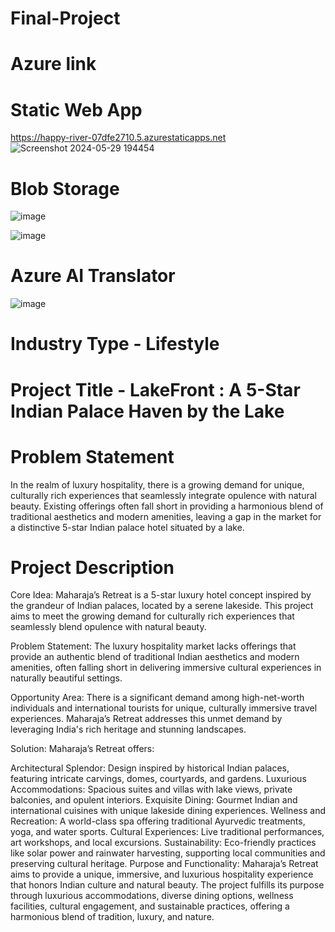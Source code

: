 # Final-Project
# Azure link
 # Static Web App
https://happy-river-07dfe2710.5.azurestaticapps.net
![Screenshot 2024-05-29 194454](https://github.com/SohamBedi/MicrosoftProject/assets/170552620/a775c7a6-f502-48ce-9988-44c15b01ca92)

# Blob Storage
![image](https://github.com/Soham19876/Final_Project/assets/132484389/a82a80a8-3b15-4f89-9a3c-30a1b2dc1244)

![image](https://github.com/Soham19876/Final_Project/assets/132484389/09dd2c26-7d85-496d-938e-ba740de22afb)
# Azure AI Translator
![image](https://github.com/Soham19876/Final_Project/assets/132484389/3a87ad09-384e-4304-876b-f6d1f49f77bb)

# Industry Type - Lifestyle
# Project Title - LakeFront : A 5-Star Indian Palace Haven by the Lake
# Problem Statement 
In the realm of luxury hospitality, there is a growing demand for unique, culturally rich experiences that seamlessly integrate opulence with natural beauty. Existing offerings often fall short in providing a harmonious blend of traditional aesthetics and modern amenities, leaving a gap in the market for a distinctive 5-star Indian palace hotel situated by a lake.
# Project Description
Core Idea:
Maharaja’s Retreat is a 5-star luxury hotel concept inspired by the grandeur of Indian palaces, located by a serene lakeside. This project aims to meet the growing demand for culturally rich experiences that seamlessly blend opulence with natural beauty.

Problem Statement:
The luxury hospitality market lacks offerings that provide an authentic blend of traditional Indian aesthetics and modern amenities, often falling short in delivering immersive cultural experiences in naturally beautiful settings.

Opportunity Area:
There is a significant demand among high-net-worth individuals and international tourists for unique, culturally immersive travel experiences. Maharaja’s Retreat addresses this unmet demand by leveraging India's rich heritage and stunning landscapes.

Solution:
Maharaja’s Retreat offers:

Architectural Splendor: Design inspired by historical Indian palaces, featuring intricate carvings, domes, courtyards, and gardens.
Luxurious Accommodations: Spacious suites and villas with lake views, private balconies, and opulent interiors.
Exquisite Dining: Gourmet Indian and international cuisines with unique lakeside dining experiences.
Wellness and Recreation: A world-class spa offering traditional Ayurvedic treatments, yoga, and water sports.
Cultural Experiences: Live traditional performances, art workshops, and local excursions.
Sustainability: Eco-friendly practices like solar power and rainwater harvesting, supporting local communities and preserving cultural heritage.
Purpose and Functionality:
Maharaja’s Retreat aims to provide a unique, immersive, and luxurious hospitality experience that honors Indian culture and natural beauty. The project fulfills its purpose through luxurious accommodations, diverse dining options, wellness facilities, cultural engagement, and sustainable practices, offering a harmonious blend of tradition, luxury, and nature.
